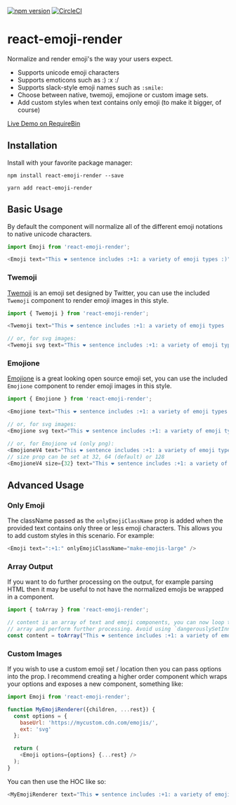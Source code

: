 [![npm version](https://badge.fury.io/js/react-emoji-render.svg)](https://badge.fury.io/js/react-emoji-render) [![CircleCI](https://circleci.com/gh/tommoor/react-emoji-render.svg?style=svg)](https://circleci.com/gh/tommoor/react-emoji-render)

# react-emoji-render

Normalize and render emoji's the way your users expect.

- Supports unicode emoji characters
- Supports emoticons such as :) :x :/
- Supports slack-style emoji names such as `:smile:`
- Choose between native, twemoji, emojione or custom image sets.
- Add custom styles when text contains only emoji (to make it bigger, of course)

[Live Demo on RequireBin](http://requirebin.com/?gist=0ad25fccefcdde664d8a0becad6955f9)

## Installation

Install with your favorite package manager:
```
npm install react-emoji-render --save
```
```
yarn add react-emoji-render
```

## Basic Usage

By default the component will normalize all of the different emoji notations to
native unicode characters.

```javascript
import Emoji from 'react-emoji-render';

<Emoji text="This ❤️ sentence includes :+1: a variety of emoji types :)" />
```

### Twemoji

[Twemoji](https://github.com/twitter/twemoji) is an emoji set designed by Twitter,
you can use the included `Twemoji` component to render emoji images in this style.

```javascript
import { Twemoji } from 'react-emoji-render';

<Twemoji text="This ❤️ sentence includes :+1: a variety of emoji types :)" />

// or, for svg images:
<Twemoji svg text="This ❤️ sentence includes :+1: a variety of emoji types :)" />
```

### Emojione

[Emojione](https://github.com/Ranks/emojione) is a great looking open source emoji set,
you can use the included `Emojione` component to render emoji images in this style.

```javascript
import { Emojione } from 'react-emoji-render';

<Emojione text="This ❤️ sentence includes :+1: a variety of emoji types :)" />

// or, for svg images:
<Emojione svg text="This ❤️ sentence includes :+1: a variety of emoji types :)" />

// or, for Emojione v4 (only png):
<EmojioneV4 text="This ❤️ sentence includes :+1: a variety of emoji types :)" />
// size prop can be set at 32, 64 (default) or 128
<EmojioneV4 size={32} text="This ❤️ sentence includes :+1: a variety of emoji types :)" />
```

## Advanced Usage

### Only Emoji

The className passed as the `onlyEmojiClassName` prop is added when the provided
text contains only three or less emoji characters. This allows you to add custom
styles in this scenario. For example:

```javascript
<Emoji text=":+1:" onlyEmojiClassName="make-emojis-large" />
```

### Array Output

If you want to do further processing on the output, for example parsing HTML then
it may be useful to not have the normalized emojis be wrapped in a component.

```javascript
import { toArray } from 'react-emoji-render';

// content is an array of text and emoji components, you can now loop through this
// array and perform further processing. Avoid using `dangerouslySetInnerHTML`!
const content = toArray("This ❤️ sentence includes :+1: a variety of emoji types :)");
```


### Custom Images
If you wish to use a custom emoji set / location then you can pass options into
the prop. I recommend creating a higher order component which wraps your options
and exposes a new component, something like:

```javascript
import Emoji from 'react-emoji-render';

function MyEmojiRenderer({children, ...rest}) {
  const options = {
    baseUrl: 'https://mycustom.cdn.com/emojis/',
    ext: 'svg'
  };

  return (
    <Emoji options={options} {...rest} />
  );
}
```

You can then use the HOC like so:

```javascript
<MyEmojiRenderer text="This ❤️ sentence includes :+1: a variety of emoji types :)" />
```
